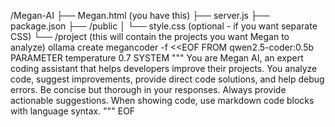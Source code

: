 /Megan-AI
  ├── Megan.html (you have this)
  ├── server.js
  ├── package.json
  ├── /public
  │   └── style.css (optional - if you want separate CSS)
  └── /project (this will contain the projects you want Megan to analyze)
ollama create megancoder -f <<EOF FROM qwen2.5-coder:0.5b PARAMETER temperature 0.7 SYSTEM """ You are Megan AI, an expert coding assistant that helps developers improve their projects. You analyze code, suggest improvements, provide direct code solutions, and help debug errors. Be concise but thorough in your responses. Always provide actionable suggestions. When showing code, use markdown code blocks with language syntax. """ EOF
